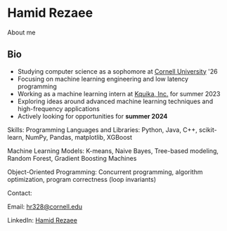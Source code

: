 # Hamid Rezaee
About me

## Bio
* Studying computer science as a sophomore at [Cornell University](https://www.cornell.edu/) '26
* Focusing on machine learning engineering and low latency programming
* Working as a machine learning intern at [Kquika, Inc.](https://www.kquika.com/) for summer 2023
* Exploring ideas around advanced machine learning techniques and high-frequency applications
* Actively looking for opportunities for **summer 2024**

Skills:
Programming Languages and Libraries: Python, Java, C++, scikit-learn, NumPy, Pandas, matplotlib, XGBoost


Machine Learning Models: K-means, Naive Bayes, Tree-based modeling, Random Forest, Gradient Boosting Machines


Object-Oriented Programming: Concurrent programming, algorithm optimization, program correctness (loop invariants)

Contact:

Email: hr328@cornell.edu

LinkedIn: [Hamid Rezaee](https://www.linkedin.com/in/hamid-rezaee-7735371a7/)
